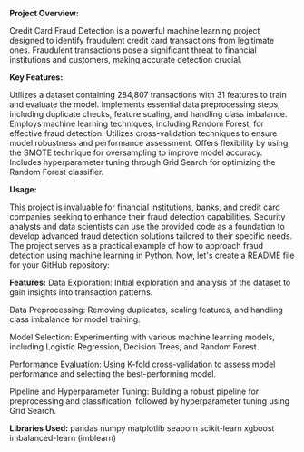 **Project Overview:**

Credit Card Fraud Detection is a powerful machine learning project designed to identify fraudulent credit card transactions from legitimate ones. Fraudulent transactions pose a significant threat to financial institutions and customers, making accurate detection crucial.

**Key Features:**

Utilizes a dataset containing 284,807 transactions with 31 features to train and evaluate the model.
Implements essential data preprocessing steps, including duplicate checks, feature scaling, and handling class imbalance.
Employs machine learning techniques, including Random Forest, for effective fraud detection.
Utilizes cross-validation techniques to ensure model robustness and performance assessment.
Offers flexibility by using the SMOTE technique for oversampling to improve model accuracy.
Includes hyperparameter tuning through Grid Search for optimizing the Random Forest classifier.

**Usage:**

This project is invaluable for financial institutions, banks, and credit card companies seeking to enhance their fraud detection capabilities.
Security analysts and data scientists can use the provided code as a foundation to develop advanced fraud detection solutions tailored to their specific needs.
The project serves as a practical example of how to approach fraud detection using machine learning in Python.
Now, let's create a README file for your GitHub repository:

**Features:**
Data Exploration: Initial exploration and analysis of the dataset to gain insights into transaction patterns.

Data Preprocessing: Removing duplicates, scaling features, and handling class imbalance for model training.

Model Selection: Experimenting with various machine learning models, including Logistic Regression, Decision Trees, and Random Forest.

Performance Evaluation: Using K-fold cross-validation to assess model performance and selecting the best-performing model.

Pipeline and Hyperparameter Tuning: Building a robust pipeline for preprocessing and classification, followed by hyperparameter tuning using Grid Search.

**Libraries Used:**
pandas
numpy
matplotlib
seaborn
scikit-learn
xgboost
imbalanced-learn (imblearn)
